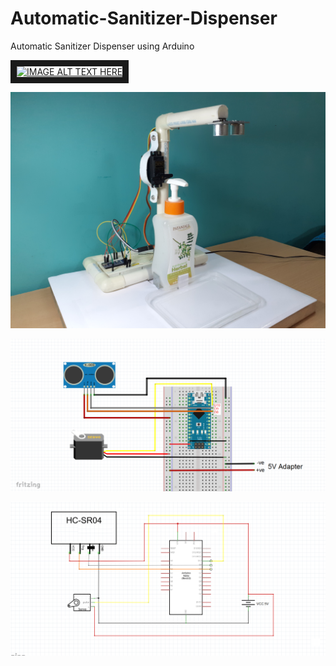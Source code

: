 # Automatic-Sanitizer-Dispenser
Automatic Sanitizer Dispenser using Arduino 

<a href="" 
target="_blank"><img src="https://upload.wikimedia.org/wikipedia/commons/3/34/YouTube_logo_%282017%29.png" 
alt="IMAGE ALT TEXT HERE" width="220" height="45" border="10" /></a>

![Screenshot](dispenser.jpg)

![Screenshot](schematic1A.PNG)

![Screenshot](schematic1B.PNG)


